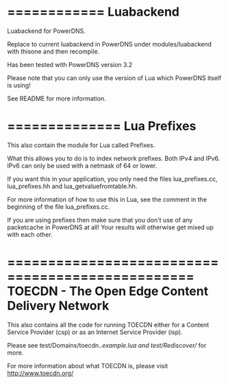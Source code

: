 ============
 Luabackend
============

Luabackend for PowerDNS.

Replace to current luabackend in PowerDNS under
modules/luabackend with thisone and then recompile.

Has been tested with PowerDNS version 3.2

Please note that you can only use the version of Lua
which PowerDNS itself is using!

See README for more information.


==============
 Lua Prefixes
==============

This also contain the module for Lua called Prefixes.

What this allows you to do is to index network prefixes.
Both IPv4 and IPv6. IPv6 can only be used with a netmask 
of 64 or lower.

If you want this in your application, you only need the files
lua_prefixes.cc, lua_prefixes.hh and lua_getvaluefromtable.hh.

For more information of how to use this in Lua, see the comment 
in the beginning of the file lua_prefixes.cc.

If you are using prefixes then make sure that you don't use of any 
packetcache in PowerDNS at all! Your results will otherwise get
mixed up with each other.


=================================================
 TOECDN - The Open Edge Content Delivery Network
=================================================

This also contains all the code for running TOECDN
either for a Content Service Provider (csp) or as an 
Internet Service Provider (isp).

Please see test/Domains/toecdn.*.example.lua and 
test/Rediscover/* for more.

For more information about what TOECDN is, please visit
http://www.toecdn.org/

